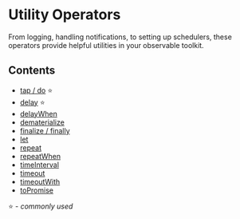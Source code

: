 # Utility Operators

From logging, handling notifications, to setting up schedulers, these operators
provide helpful utilities in your observable toolkit.

## Contents

- [tap / do](do.md) :star:
- [delay](delay.md) :star:
- [delayWhen](delaywhen.md)
- [dematerialize](dematerialize.md)
- [finalize / finally](finalize.md)
- [let](let.md)
- [repeat](repeat.md)
- [repeatWhen](repeatwhen.md)
- [timeInterval](timeinterval.md)
- [timeout](timeout.md)
- [timeoutWith](timeoutwith.md)
- [toPromise](topromise.md)

:star: - _commonly used_
